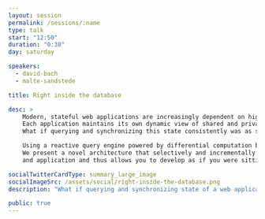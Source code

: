 ```yaml
---
layout: session
permalink: /sessions/:name
type: talk
start: "12:50"
duration: "0:30"
day: saturday

speakers:
  - david-bach
  - malte-sandstede

title: Right inside the database

desc: >
    Modern, stateful web applications are increasingly dependent on high-frequency updates from multiple database systems.
    Each application maintains its own dynamic view of shared and private data.
    What if querying and synchronizing this state consistently was as simple as writing a Datalog query?

    Using a reactive query engine powered by differential computation built in Rust, we explore this question.
    We present a novel architecture that selectively and incrementally replicates state between server
    and application and thus allows you to develop as if you were sitting right inside of the database.

socialTwitterCardType: summary_large_image
socialImageSrc: /assets/social/right-inside-the-database.png
description: "What if querying and synchronizing state of a web application consistently was as simple as writing a Datalog query?"

public: true
---
```

